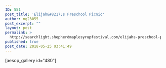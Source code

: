 ```yaml
---
ID: 551
post_title: 'Elijah&#8217;s Preschool Picnic'
author: ng23055
post_excerpt: ""
layout: post
permalink: >
  http://searchlight.shepherdmaplesyrupfestival.com/elijahs-preschool-picnic
published: true
post_date: 2018-05-25 03:41:49
---
```

[aesop_gallery id="480"]